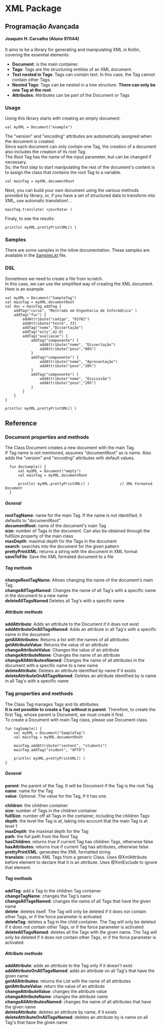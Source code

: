 # XML Package

## Programação Avançada
#### Joaquim H. Carvalho (Aluno 97044)

It aims to be a library for generating and manipulating XML in Kotlin, covering the essential elements:  
- **Document**: is the main container.  
- **Tags**: Tags are the structuring entities of an XML document.
- **Text nested in Tags**: Tags can contain text. In this case, the Tag cannot contain other Tags.
- **Nested Tags**: Tags can be nested in a tree structure. **There can only be one Tag at the root**.
- **Attributes**: Attributes can be part of the Document or Tags

### Usage

Using this library starts with creating an empty document.  
  
``val myXML = Document("example")``  
  
The "version" and "encoding" attributes are automatically assigned when the document is created.  
Since each document can only contain one Tag, the creation of a document also includes the creation of its root Tag.  
The Root Tag has the name of the input parameter, but can be changed if necessary.  
So, the first step to start manipulating the rest of the document's content is to assign the class that contains the root Tag to a variable.  
  
``val mainTag = myXML.documentRoot``  

Next, you can build your own document using the various methods provided by library, or, if you have a set of structured data to transform into XML, use automatic translation!...  

  ``mainTag.translate( <yourData> )``  

Finaly, to see the results:  

  ``println( myXML.prettyPrintXML() )``  

### Samples

There are some samples in the inline documentation.
These samples are available in the [Samples.kt](https://github.com/jhcos1/ProjetoXML_PA/blob/master/src/main/kotlin/XML/Samples.kt) file.
  
### DSL  

Sometimes we need to create a file from scratch.  
In this case, we can use the simplified way of creating the XML document.  
Here is an example:  

       
    val myXML = Document("SampleTag")  
    val mainTag = myXML.documentRoot  
    val doc = mainTag.addTag {
        addTag("curso", "Mestrado em Engenharia de Informática" )
        addTag("fuc") {
            addAttribute("codigo", "03782")
            addAttribute("teste", 33)
            addTag("nome","Dissertação")
            addTag("ects",42.0)
            addTag("avaliacao") {
                addTag("componente") {
                    addAttribute("nome", "Dissertação")
                    addAttribute("peso","60%")
                }
                addTag("componente") {
                    addAttribute("nome", "Apresentação")
                    addAttribute("peso","20%")
                }
                addTag("componente") {
                    addAttribute("nome", "Discussão")
                    addAttribute("peso","20%")
                }
            }
        }
    }
    
    println( myXML.prettyPrintXML() )  
    

## Reference
  
### Document properties and methods  

The Class Document creates a new document with the main Tag.  
If Tag name is not mentioned, assumes "documentRoot" as is name. Also adds the "version" and "encoding" attributes with default values.  
    
      fun docSample() {
          val myXML = Document("empty")
          val mainTag = myXML.documentRoot
       
          println( myXML.prettyPrintXML() )              // XML Formated Document
      }  
  
##### *General*  
**rootTagName**: name for the main Tag. If the name is not identified, it defaults to "documentRoot"  
**documentRoot**: name of the document's main Tag  
**size**: number of Tags in the document. Can also be obtained through the fullSize property of the main class  
**maxDepth**: maximal depth for the Tags in the document  
**search**: searches into the document for the given pattern  
**prettyPrintXML**: returns a string with the document in XML format  
**saveToFile**: Save the XML formated document to a file   
  
##### *Tag methods*  
**changeRootTagName**: Allows changing the name of the document's main Tag  
**changeAllTagsNamed**: Changes the name of all Tag's with a specific name in the document to a new name  
**deleteAllTagsNamed** Deletes all Tag's with a specific name   
##### *Attribute methods*  
**addAttribute**: Adds an attribute to the Document if it does not exist  
**addAttributeOnAllTagsNamed**: Adds an attribute in all Tag's with a specific name in the document  
**getAllAttributes**: Returns a list with the names of all attributes  
**getAttributeValue**: Returns the value of an attribute  
**changeAttributeValue**: Changes the value of an attribute  
**changeAttributeName**: Changes the name of an attribute  
**changeAllAttributesNamed**: Changes the name of all attributes in the document with a specific name to a new name  
**deleteAttribute**: Deletes an attribute identified by name if it exists  
**deleteAttributeOnAllTagsNamed**: Deletes an attribute identified by is name in all Tag's with a specific name  

### Tag properties and methods  
  
The Class Tag manages Tags and its attributes.  
**It is not possible to create a Tag without is parent**. Therefore, to create the first Tag, whose parent is Document, we must create it first.  
To create a Document with main Tag class, please use Document class.  


    fun tagSample() {
        val myXML = Document("SampleTag")
        val mainTag = myXML.documentRoot
      
        mainTag.addAttribute("content", "students")
        mainTag.addTag("student", "XPTO")
      
        println( myXML.prettyPrintXML() )  
    }  

  ##### *General*  
    
 **parent**: the parent of the Tag. It will be Document if the Tag is the root Tag  
 **name**: name for the Tag  
 **value**: Optional. The value for the Tag, if it has one.  
    
 **children**: the children container  
 **size**: number of Tags in the children container  
 **fullSize**: number off all Tags in the container, including the children Tags  
 **depth**: the level the Tag is at, taking into account that the main Tag is at level 1  
 **maxDepth**: the maximal depth for the Tag  
 **path**: the full path from the Root Tag  
 **hasChildren**: returns true if current Tag has children Tags, otherwise false  
 **hasAttributes**: returns true if current Tag has attributes, otherwise false  
 **prettyPrintXML**: generates the XML formatted string  
 **translate**: creates XML Tags from a generic Class. Uses @XmlAttribute before element to declare that it is an attribute. Uses @XmlExclude to ignore that element.
  
##### *Tag methods*  
    
 **addTag**: add a Tag to the children Tag container  
 **changeTagName**: changes the Tag's name  
 **changeAllTagsNamed**: changes the name of all Tags that have the given name  
 **delete**: deletes itself. The Tag will only be deleted if it does not contain other Tags, or if the force parameter is activated  
 **deleteTag**: deletes a Tag in the child container. The Tag will only be deleted if it does not contain other Tags, or if the force parameter is activated  
 **deleteAllTagsNamed**: deletes all the Tags with the given name. The Tag will only be deleted if it does not contain other Tags, or if the force parameter is activated  
  
##### *Attribute methods*  
     
**addAttribute**: adds an attribute to the Tag only if it doesn't exist  
**addAttributeOnAllTagsNamed**: adds an attribute on all Tag's that have the given name  
**getAllAttributes**: returns the List with the name of all attributes  
**getAttributeValue**: return the value of an attribute  
**changeAttributeValue**: changes the attribute value  
**changeAttributeName**: changes the attribute name  
**changeAllAttributesNamed**: changes the name of all attributes that have the given name  
**deleteAttribute**: deletes an attribute by name, if it exists  
**deleteAttributeOnAllTagsNamed**: deletes an attribute by is name on all Tag's that have the given name  
  

